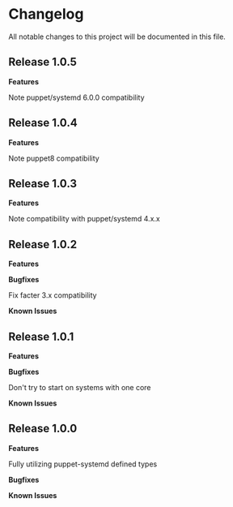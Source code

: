 # Changelog

All notable changes to this project will be documented in this file.

## Release 1.0.5

**Features**

Note puppet/systemd 6.0.0 compatibility

## Release 1.0.4

**Features**

Note puppet8 compatibility

## Release 1.0.3

**Features**

Note compatibility with puppet/systemd 4.x.x

## Release 1.0.2

**Features**

**Bugfixes**

Fix facter 3.x compatibility

**Known Issues**

## Release 1.0.1

**Features**

**Bugfixes**

Don't try to start on systems with one core

**Known Issues**

## Release 1.0.0

**Features**

Fully utilizing puppet-systemd defined types

**Bugfixes**

**Known Issues**
